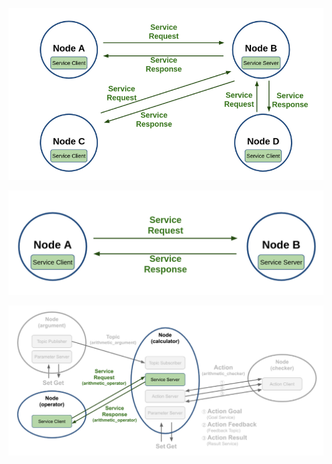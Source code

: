 
![serviceServer_client](https://github.com/pedrala/DeepLearningStudy/blob/main/img/serviceServer_client.png?raw=true)

![serviceDiagram](https://github.com/pedrala/DeepLearningStudy/blob/main/img/serviceDiagram.png?raw=true)

![client_server](https://github.com/pedrala/DeepLearningStudy/blob/main/img/client_server.png?raw=true)
